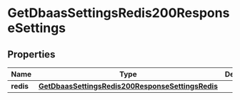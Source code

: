 

# GetDbaasSettingsRedis200ResponseSettings


## Properties

| Name | Type | Description | Notes |
|------------ | ------------- | ------------- | -------------|
|**redis** | [**GetDbaasSettingsRedis200ResponseSettingsRedis**](GetDbaasSettingsRedis200ResponseSettingsRedis.md) |  |  [optional] |



